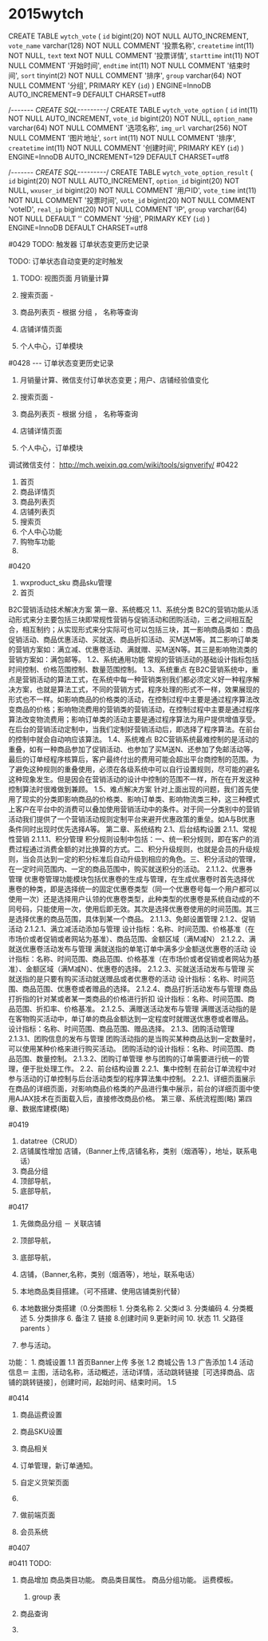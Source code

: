 # 2015wytch



CREATE TABLE `wytch_vote` (
  `id` bigint(20) NOT NULL AUTO_INCREMENT,
  `vote_name` varchar(128) NOT NULL COMMENT '投票名称',
  `createtime` int(11) NOT NULL,
  `text` text NOT NULL COMMENT '投票详情',
  `starttime` int(11) NOT NULL COMMENT '开始时间',
  `endtime` int(11) NOT NULL COMMENT '结束时间',
  `sort` tinyint(2) NOT NULL COMMENT '排序',
  `group` varchar(64) NOT NULL COMMENT '分组',
  PRIMARY KEY (`id`)
) ENGINE=InnoDB AUTO_INCREMENT=9 DEFAULT CHARSET=utf8




/*------- CREATE SQL---------*/
CREATE TABLE `wytch_vote_option` (
  `id` int(11) NOT NULL AUTO_INCREMENT,
  `vote_id` bigint(20) NOT NULL,
  `option_name` varchar(64) NOT NULL COMMENT '选项名称',
  `img_url` varchar(256) NOT NULL COMMENT '图片地址',
  `sort` int(11) NOT NULL COMMENT '排序',
  `createtime` int(11) NOT NULL COMMENT '创建时间',
  PRIMARY KEY (`id`)
) ENGINE=InnoDB AUTO_INCREMENT=129 DEFAULT CHARSET=utf8


/*------- CREATE SQL---------*/
CREATE TABLE `wytch_vote_option_result` (
  `id` bigint(20) NOT NULL AUTO_INCREMENT,
  `option_id` bigint(20) NOT NULL,
  `wxuser_id` bigint(20) NOT NULL COMMENT '用户ID',
  `vote_time` int(11) NOT NULL COMMENT '投票时间',
  `vote_id` bigint(20) NOT NULL COMMENT 'voteID',
  `real_ip` bigint(20) NOT NULL COMMENT 'IP',
  `group` varchar(64) NOT NULL DEFAULT '' COMMENT '分组',
  PRIMARY KEY (`id`)
) ENGINE=InnoDB DEFAULT CHARSET=utf8


#0429
TODO: 触发器 订单状态变更历史记录

TODO: 订单状态自动变更的定时触发

1. TODO: 视图页面 月销量计算

2. 搜索页面 -
2. 商品列表页 - 根据 分组 ， 名称等查询
3. 店铺详情页面
4. 个人中心，订单模块

#0428
---  订单状态变更历史记录
1. 月销量计算、微信支付订单状态变更；用户、店铺经验值变化


2. 搜索页面 -
2. 商品列表页 - 根据 分组 ， 名称等查询
3. 店铺详情页面
4. 个人中心，订单模块

调试微信支付：
http://mch.weixin.qq.com/wiki/tools/signverify/
#0422
1. 首页
2. 商品详情页
3. 商品列表页
4. 店铺列表页
5. 搜索页
6. 个人中心功能
7. 购物车功能
8. 

#0420

1. wxproduct_sku 商品sku管理
2. 首页

B2C营销活动技术解决方案
第一章、系统概况
1.1、系统分类
B2C的营销功能从活动形式来分主要包括三块即常规性营销与促销活动和团购活动，三者之间相互配合，相互制约；从实现形式来分实际可也可以包括三块，其一影响商品类如：商品促销活动、商品优惠活动、买就送、商品折扣活动、买M送M等。其二影响订单类的营销方案如：满立减、优惠卷活动、满就赠、买M送N等。其三是影响物流类的营销方案如：满包邮等。
1.2、系统通用功能
常规的营销活动的基础设计指标包括时间控制、价格范围控制、数量范围控制。
1.3、系统重点
在B2C营销系统中，重点是营销活动的算法工式，在系统中每一种营销类别我们都必须定义好一种程序解决方案，也就是算法工式，不同的营销方式，程序处理的形式不一样，效果展现的形式也不一样。如影响商品的价格类的活动，在控制过程中主要是通过程序算法改变商品的价格；影响物流费用的营销类的营销活动，在控制过程中主要是通过程序算法改变物流费用；影响订单类的活动主要是通过程序算法为用户提供增值享受。在后台的营销活动定制中，当我们定制好营销活动后，即选择了程序算法。在前台的控制中就会自动响应该算法。
1.4、系统难点
B2C营销系统最难控制的是活动的重叠，如有一种商品参加了促销活动、也参加了买M送N、还参加了免邮活动等，最后的订单经程序核算后，客户最终付出的费用可能会超出平台商控制的范围。为了避免这种规则的重叠使用，必须在各级系统中可以自行设置规则，尽可能的避名这种现象发生。但是因会在营销活动的设计中控制的范围不一样，所在在开发这种控制算法时很难做到兼顾。
1.5、难点解决方案
针对上面出现的问题，我们首先使用了现实的分类即影响商品的价格类、影响订单类、影响物流类三种，这三种模式上客户在平台中的消费可以叠加使用营销活动中的条件。对于同一分类别中的营销活动我们提供了一个营销活动规则定制平台来避开优惠政策的重垒。如A与B优惠条件同时出现时优先选择A等。
第二章、系统结构
2.1、后台结构设置
2.1.1、常规性营销
2.1.1.1、积分管理
积分规则设制中包括：一、统一积分规则，即在客户的消费过程通过消费金额的对比换算的方式。二、积分升级规则，也就是会员的升级规则，当会员达到一定的积分标准后自动升级到相应的角色。三、积分活动的管理，在一定时间范围内、一定的商品范围中，购买就送积分的活动。
2.1.1.2、优惠券管理
优惠卷管理功能模块包括优惠卷的生成与管理，在生成优惠卷时首先选择优惠卷的种类，即是选择统一的固定优惠卷类型（同一个优惠卷号每一个用户都可以使用一次）还是选择用户认领的优惠卷类型，此种类型的优惠卷是系统自动成的不同号码，只能使用一次，使用后即无效。其次是选择优惠卷使用的时间范围。其三是选择优惠的商品范围，具体到某一个商品。
2.1.1.3、免邮设置管理
2.1.2、促销活动
2.1.2.1、满立减活动添加与管理
设计指标：名称、时间范围、价格基准（在市场价或者促销或者网站为基准）、商品范围、金额区域（满M减N）
2.1.2.2、满就送优惠卷活动发布与管理
满就送指的单笔订单中满多少金额送优惠卷的活动
设计指标：名称、时间范围、商品范围、价格基准（在市场价或者促销或者网站为基准）、金额区域（满M减N）、优惠卷的选择。
2.1.2.3、买就送活动发布与管理
买就送指的是只要有购买活动就送赠品或者优惠卷的活动
设计指标：名称、时间范围、商品范围、优惠卷或者赠品的选择。
2.1.2.4、商品打折活动发布与管理
商品打折指的针对某或者某一类商品的价格进行折扣
设计指标：名称、时间范围、商品范围、折扣率、价格基准。
2.1.2.5、满赠送活动发布与管理
满赠送活动指的是在客物购买活动中，单订单的商品金额达到一定程度时就赠送优惠卷或者赠品。
设计指标：名称、时间范围、商品范围、赠品选择。
2.1.3、团购活动管理
2.1.3.1、团购信息的发布与管理
团购活动指的是当购买某种商品达到一定数量时，可以使用某种价格来进行购买活动。
团购活动的设计指标：名称、时间范围、商品范围、数量控制。
2.1.3.2、团购订单管理
参与团购的订单需要进行统一的管理，便于批处理工作。
2.2、前台结构设置
2.2.1、集中控制
在前台订单流程中对参与活动的订单控制与后台活动类型的程序算法集中控制。
2.2.1、详细页面展示
在商品的详细页面，对影响商品价格类的产品进行集中展示，前台的详细页面中使用AJAX技术在页面载入后，直接修改商品价格。
第三章、系统流程图(略)
第四章、数据库建模(略)


#0419
1. datatree（CRUD）
2. 店铺属性增加  店铺，（Banner上传,店铺名称，类别（烟酒等），地址，联系电话）
3. 商品分组
4. 顶部导航，
5. 底部导航，






#0417 
1. 先做商品分组 － 关联店铺
2. 顶部导航，
3. 底部导航，
3. 店铺，（Banner,名称，类别（烟酒等），地址，联系电话）

4. 本地商品类目搭建。（可不搭建、使用店铺类别代替）
5. 本地数据分类搭建（0.分类图标 1. 分类名称 2. 父类id 3. 分类编码 4. 分类概述 5. 分类排序 6. 备注 7. 链接 8.创建时间 9.更新时间 10. 状态 11. 父路径 parents ）
	
6. 参与活动。	

功能：
	1. 商城设置
		1.1 首页Banner上传 多张
		1.2 商城公告
		1.3 广告添加
		1.4 活动信息＝ 主图，活动名称，活动概述，活动详情，活动跳转链接［可选择商品、店铺的跳转链接］，创建时间，起始时间、结束时间。
		1.5  
		
		
#0414
1. 商品运费设置
2. 商品SKU设置
3. 商品相关


4. 订单管理，新订单通知。
5. 自定义货架页面
6. 
7. 做前端页面
8. 会员系统


#0407

#0411 
TODO:

1. 商品增加
	商品类目功能。
	商品类目属性。
	商品分组功能。
	运费模板。
	
	1. group 表
	
2. 商品查询
3. 


